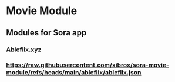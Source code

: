 # Movie Module

## Modules for Sora app

### Ableflix.xyz
### https://raw.githubusercontent.com/xibrox/sora-movie-module/refs/heads/main/ableflix/ableflix.json